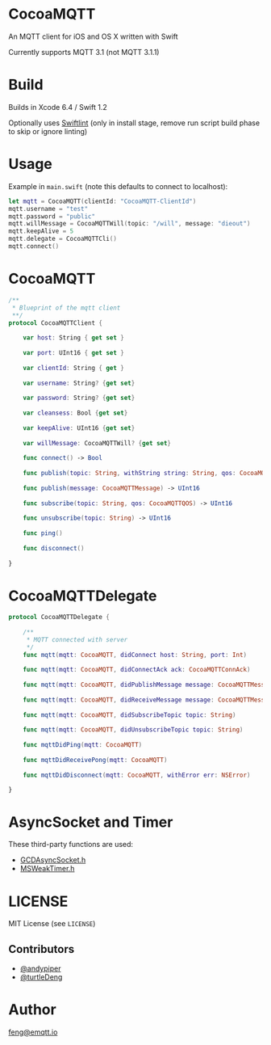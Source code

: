 CocoaMQTT
=========

An MQTT client for iOS and OS X written with Swift

Currently supports MQTT 3.1 (not MQTT 3.1.1)


Build
=====
Builds in Xcode 6.4 / Swift 1.2

Optionally uses [Swiftlint](https://github.com/realm/SwiftLint) (only in install stage, 
remove run script build phase to skip or ignore linting)


Usage
=====
Example in `main.swift` (note this defaults to connect to localhost):

```swift
let mqtt = CocoaMQTT(clientId: "CocoaMQTT-ClientId")
mqtt.username = "test"
mqtt.password = "public"
mqtt.willMessage = CocoaMQTTWill(topic: "/will", message: "dieout")
mqtt.keepAlive = 5
mqtt.delegate = CocoaMQTTCli()
mqtt.connect()
```


CocoaMQTT
==========

```swift
/**
 * Blueprint of the mqtt client
 **/
protocol CocoaMQTTClient {
    
    var host: String { get set }
    
    var port: UInt16 { get set }
    
    var clientId: String { get }
    
    var username: String? {get set}
    
    var password: String? {get set}
    
    var cleansess: Bool {get set}
    
    var keepAlive: UInt16 {get set}
    
    var willMessage: CocoaMQTTWill? {get set}
    
    func connect() -> Bool
    
    func publish(topic: String, withString string: String, qos: CocoaMQTTQOS) -> UInt16
    
    func publish(message: CocoaMQTTMessage) -> UInt16
    
    func subscribe(topic: String, qos: CocoaMQTTQOS) -> UInt16
    
    func unsubscribe(topic: String) -> UInt16
    
    func ping()
    
    func disconnect()
    
}
```


CocoaMQTTDelegate
=================

```swift
protocol CocoaMQTTDelegate {
    
    /**
     * MQTT connected with server
     */
    func mqtt(mqtt: CocoaMQTT, didConnect host: String, port: Int)
    
    func mqtt(mqtt: CocoaMQTT, didConnectAck ack: CocoaMQTTConnAck)
    
    func mqtt(mqtt: CocoaMQTT, didPublishMessage message: CocoaMQTTMessage, id: UInt16)
    
    func mqtt(mqtt: CocoaMQTT, didReceiveMessage message: CocoaMQTTMessage, id: UInt16 )
    
    func mqtt(mqtt: CocoaMQTT, didSubscribeTopic topic: String)
    
    func mqtt(mqtt: CocoaMQTT, didUnsubscribeTopic topic: String)
    
    func mqttDidPing(mqtt: CocoaMQTT)
    
    func mqttDidReceivePong(mqtt: CocoaMQTT)
    
    func mqttDidDisconnect(mqtt: CocoaMQTT, withError err: NSError)

}
```


AsyncSocket and Timer
=====================

These third-party functions are used:

* [GCDAsyncSocket.h](https://github.com/robbiehanson/CocoaAsyncSocket)
* [MSWeakTimer.h](https://github.com/mindsnacks/MSWeakTimer)


LICENSE
=======

MIT License (see `LICENSE`)

## Contributors

* [@andypiper](https://github.com/andypiper)
* [@turtleDeng](https://github.com/turtleDeng)


Author
======

feng@emqtt.io

